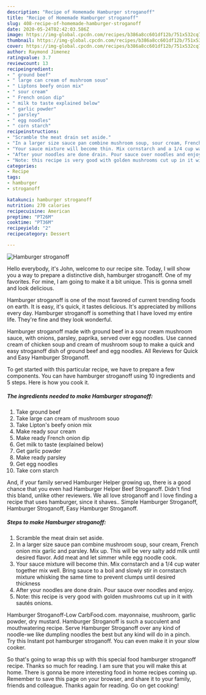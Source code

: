 ```yaml
---
description: "Recipe of Homemade Hamburger stroganoff"
title: "Recipe of Homemade Hamburger stroganoff"
slug: 408-recipe-of-homemade-hamburger-stroganoff
date: 2020-05-24T02:42:03.586Z
image: https://img-global.cpcdn.com/recipes/b386a8cc601df12b/751x532cq70/hamburger-stroganoff-recipe-main-photo.jpg
thumbnail: https://img-global.cpcdn.com/recipes/b386a8cc601df12b/751x532cq70/hamburger-stroganoff-recipe-main-photo.jpg
cover: https://img-global.cpcdn.com/recipes/b386a8cc601df12b/751x532cq70/hamburger-stroganoff-recipe-main-photo.jpg
author: Raymond Jimenez
ratingvalue: 3.7
reviewcount: 13
recipeingredient:
- " ground beef"
- " large can cream of mushroom souo"
- " Liptons beefy onion mix"
- " sour cream"
- " French onion dip"
- " milk to taste explained below"
- " garlic powder"
- " parsley"
- " egg noodles"
- " corn starch"
recipeinstructions:
- "Scramble the meat drain set aside."
- "In a larger size sauce pan combine mushroom soup, sour cream, French onion mix garlic and parsley. Mix up. This will be very salty add milk until desired flavor. Add meat and let simmer while egg noodle cook."
- "Your sauce mixture will become thin. Mix cornstarch and a 1/4 cup water together mix well. Bring sauce to a boil and slowly stir in cornstarch mixture whisking the same time to prevent clumps until desired thickness"
- "After your noodles are done drain. Pour sauce over noodles and enjoy."
- "Note: this recipe is very good with golden mushrooms cut up in it with sautés onions."
categories:
- Recipe
tags:
- hamburger
- stroganoff

katakunci: hamburger stroganoff 
nutrition: 270 calories
recipecuisine: American
preptime: "PT26M"
cooktime: "PT36M"
recipeyield: "2"
recipecategory: Dessert

---
```



![Hamburger stroganoff](https://img-global.cpcdn.com/recipes/b386a8cc601df12b/751x532cq70/hamburger-stroganoff-recipe-main-photo.jpg)

Hello everybody, it's John, welcome to our recipe site. Today, I will show you a way to prepare a distinctive dish, hamburger stroganoff. One of my favorites. For mine, I am going to make it a bit unique. This is gonna smell and look delicious.

Hamburger stroganoff is one of the most favored of current trending foods on earth. It is easy, it's quick, it tastes delicious. It's appreciated by millions every day. Hamburger stroganoff is something that I have loved my entire life. They're fine and they look wonderful.

Hamburger stroganoff made with ground beef in a sour cream mushroom sauce, with onions, parsley, paprika, served over egg noodles. Use canned cream of chicken soup and cream of mushroom soup to make a quick and easy stroganoff dish of ground beef and egg noodles. All Reviews for Quick and Easy Hamburger Stroganoff.


To get started with this particular recipe, we have to prepare a few components. You can have hamburger stroganoff using 10 ingredients and 5 steps. Here is how you cook it.

<!--inarticleads1-->

##### The ingredients needed to make Hamburger stroganoff:

1. Take  ground beef
1. Take  large can cream of mushroom souo
1. Take  Lipton&#39;s beefy onion mix
1. Make ready  sour cream
1. Make ready  French onion dip
1. Get  milk to taste (explained below)
1. Get  garlic powder
1. Make ready  parsley
1. Get  egg noodles
1. Take  corn starch


And, if your family served Hamburger Helper growing up, there is a good chance that you even had Hamburger Helper Beef Stroganoff. Didn&#39;t find this bland, unlike other reviewers. We all love stroganoff and I love finding a recipe that uses hamburger, since it shaves.. Simple Hamburger Stroganoff, Hamburger Stroganoff, Easy Hamburger Stroganoff. 

<!--inarticleads2-->

##### Steps to make Hamburger stroganoff:

1. Scramble the meat drain set aside.
1. In a larger size sauce pan combine mushroom soup, sour cream, French onion mix garlic and parsley. Mix up. This will be very salty add milk until desired flavor. Add meat and let simmer while egg noodle cook.
1. Your sauce mixture will become thin. Mix cornstarch and a 1/4 cup water together mix well. Bring sauce to a boil and slowly stir in cornstarch mixture whisking the same time to prevent clumps until desired thickness
1. After your noodles are done drain. Pour sauce over noodles and enjoy.
1. Note: this recipe is very good with golden mushrooms cut up in it with sautés onions.


Hamburger Stroganoff-Low CarbFood.com. mayonnaise, mushroom, garlic powder, dry mustard. Hamburger Stroganoff is such a succulent and mouthwatering recipe. Serve Hamburger Stroganoff over any kind of noodle-we like dumpling noodles the best but any kind will do in a pinch. Try this Instant pot hamburger stroganoff. You can even make it in your slow cooker. 

So that's going to wrap this up with this special food hamburger stroganoff recipe. Thanks so much for reading. I am sure that you will make this at home. There is gonna be more interesting food in home recipes coming up. Remember to save this page on your browser, and share it to your family, friends and colleague. Thanks again for reading. Go on get cooking!
